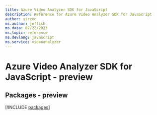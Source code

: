 ```yaml
---
title: Azure Video Analyzer SDK for JavaScript
description: Reference for Azure Video Analyzer SDK for JavaScript
author: xirzec
ms.author: jeffish
ms.data: 07/22/2023
ms.topic: reference
ms.devlang: javascript
ms.service: videoanalyzer
---
```

# Azure Video Analyzer SDK for JavaScript - preview
## Packages - preview
[!INCLUDE [packages](video-analyzer-index.md)]